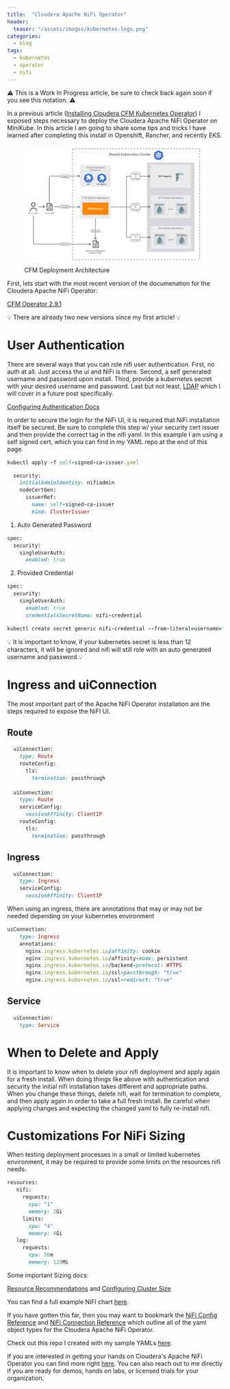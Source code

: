 ```yaml
---
title:  "Cloudera Apache NiFi Operator"
header:
  teaser: "/assets/images/kubernetes-logo.png"
categories: 
  - blog
tags:
  - kubernetes 
  - operator
  - nifi
---
```


:warning: This is a Work In Progress article, be sure to check back again soon if you see this notation. :warning:


In a previous article ([Installing Cloudera CFM Kubernetes Operator](https://cldr-steven-matison.github.io/blog/Install-CFM-Operator/)) I exposed steps necessary to deploy the Cloudera Apache NiFi Operator on MiniKube.  In this article I am going to share some tips and tricks I have learned after completing this install in Openshift, Rancher, and recently EKS.

<figure>
  <img src="/assets/images/cfm-op-deployment-architecture.jpg">
  <figcaption>CFM Deployment Architecture</figcaption>
</figure>


First, lets start with the most recent version of the documenation for the Cloudera Apache NiFi Operator:

[CFM Operator 2.9.1](https://docs.cloudera.com/cfm-operator/2.9.1/index.html)

💡 There are already two new versions since my first article! 💡



# User Authentication

There are several ways that you can role nifi user authentication.  First, no auth at all.  Just access the ui and NiFi is there.  Second, a self generated username and password upon install. Third, provide a kubernetes secret with your desired username and password.  Last but not least, [LDAP](https://docs.cloudera.com/cfm-operator/2.9.1/configure-nifi-cr/topics/cfm-op-config-nifi-ic-ldap.html) which I will cover in a future post specifically.


[Configuring Authentication Docs](https://docs.cloudera.com/cfm-operator/2.9.1/configure-nifi-cr/topics/cfm-op-configure-nifi-auth.html)


In order to secure the login for the NiFi UI, it is required that NiFi installation itself be secured.  Be sure to complete this step w/ your security cert issuer and then provide the correct tag in the nifi yaml.   In this example I am using a self signed cert, which you can find in my YAML repo at the end of this page.

```ruby
kubectl apply -f self-signed-ca-issuer.yaml 
```

```ruby
  security:
    initialAdminIdentity: nifiadmin
    nodeCertGen:
      issuerRef:
        name: self-signed-ca-issuer
        kind: ClusterIssuer
``` 

1. Auto Generated Password

```ruby
spec:
  security:
    singleUserAuth:
      enabled: true
```

2. Provided Credential

```ruby
spec:
  security:
    singleUserAuth:
      enabled: true
      credentialsSecretName: nifi-credential

```

```ruby
kubectl create secret generic nifi-credential --from-literal=username="username" --from-literal=password="123456789101112"
```

💡 It is important to know, if your kubernetes secret is less than 12 characters, it will be ignored and nifi will still role with an auto generated username and password.💡 

# Ingress and uiConnection 

The most important part of the Apache NiFi Operator installation are the steps required to expose the NiFI UI.   

## Route

```ruby
  uiConnection:
    type: Route
    routeConfig:
      tls:
        termination: passthrough

  uiConnection:
    type: Route
    serviceConfig:
      sessionAffinity: ClientIP
    routeConfig:
      tls:
        termination: passthrough
```

## Ingress

```ruby
  uiConnection:
    type: Ingress
    serviceConfig:
      sessionAffinity: ClientIP
```

When using an ingress, there are annotations that may or may not be needed depending on your kubernetes environment

```ruby
uiConnection:
    type: Ingress
    annotations:
      nginx.ingress.kubernetes.io/affinity: cookie
      nginx.ingress.kubernetes.io/affinity-mode: persistent
      nginx.ingress.kubernetes.io/backend-protocol: HTTPS
      nginx.ingress.kubernetes.io/ssl-passthrough: "true"
      nginx.ingress.kubernetes.io/ssl-redirect: "true"
```

##  Service

```ruby
  uiConnection:
    type: Service
```


# When to Delete and Apply

It is important to know when to delete your nifi deployment and apply again for a fresh install.  When doing things like above with authentication and security the initial nifi installation takes different and appropriate paths.   When you change these things, delete nifi, wait for termination to complete, and then apply again in order to take a full fresh install.   Be careful when applying changes and expecting the changed yaml to fully re-install nifi.

# Customizations For NiFi Sizing

When testing deployment processes in a small or limited kubernetes environment, it may be required to provide some limits on the resources nifi needs.  

 ```ruby
resources:
    nifi:
      requests:
        cpu: "1"
        memory: 2Gi
      limits:
        cpu: "4"
        memory: 4Gi
    log:
      requests:
        cpu: 50m
        memory: 128Mi
```

Some important Sizing docs:

[Resource Recommendations](https://docs.cloudera.com/cfm-operator/2.9.1/configure-nifi-cr/topics/cfm-op-configure-nifi-cr-resource.html) and [Configuring Cluster Size](https://docs.cloudera.com/cfm-operator/2.9.1/configure-nifi-cr/topics/cfm-op-configure-nifi-cr-cluster.html)

You can find a full example NiFI chart [here](https://docs.cloudera.com/cfm-operator/2.9.1/configure-nifi-cr/topics/cfm-op-resource-example.html).


If you have gotten this far, then you may want to bookmark the [NiFi Config Reference](https://docs.cloudera.com/cfm-operator/2.9.1/nifi-config-reference/topics/cfm-op-nifi-config-reference.html) and [NiFi Connection Reference](https://docs.cloudera.com/cfm-operator/2.9.1/connection-reference/topics/cfm-op-nifi-connection-reference.html) which outline all of the yaml object types for the Cloudera Apache NiFi Operator.


Check out this repo I created with my sample YAMLs [here](https://github.com/cldr-steven-matison/ClouderaOperatorYAML).


If you are interested in getting your hands on Cloudera's Apache NiFi Operator you can find more right [here](https://www.cloudera.com/products/dataflow.html).  You can also reach out to me directly if you are ready for demos, hands on labs, or licensed trials for your organization.

